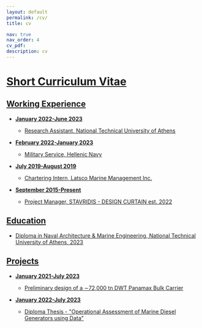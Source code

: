 ```yaml
---
layout: default
permalink: /cv/
title: cv

nav: true
nav_order: 4
cv_pdf:
description: cv
---
```


# <u>Short Curriculum Vitae<u>

## Working Experience

- **January 2022-June 2023**
  - Research Assistant, National Technical University of Athens

- **February 2022-January 2023**
  - Military Service, Hellenic Navy

- **July 2019-August 2019**
  - Chartering Intern, Latsco Marine Management Inc.

- **September 2015-Present**
  - Project Manager, STAVRIDIS - DESIGN CURTAIN est. 2022

## Education

- Diploma in Naval Architecture & Marine Engineering, National Technical University of Athens, 2023

## Projects

- **January 2021-July 2023**
  - Preliminary design of a ∼72,000 tn DWT Panamax Bulk Carrier

- **January 2022-July 2023**
  - Diploma Thesis - "Operational Assessment of Marine Diesel Generators using Data"